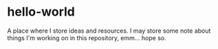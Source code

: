 # hello-world
A place where I store ideas and resources.
I may store some note about things I'm working on in this repository, emm... hope so.
